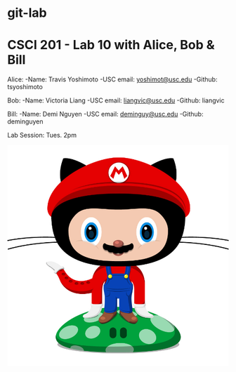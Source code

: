 git-lab
=======

CSCI 201  - Lab 10  with Alice, Bob &amp; Bill
=======

Alice: 
	-Name: Travis Yoshimoto
	-USC email: yoshimot@usc.edu
	-Github: tsyoshimoto

Bob: 
	-Name: Victoria Liang
	-USC email: liangvic@usc.edu
	-Github: liangvic

Bill:
	-Name: Demi Nguyen
	-USC email: deminguy@usc.edu
	-Github: deminguyen

Lab Session: Tues. 2pm

![OCTOCATS](plumber.jpg "OCTOCATS")